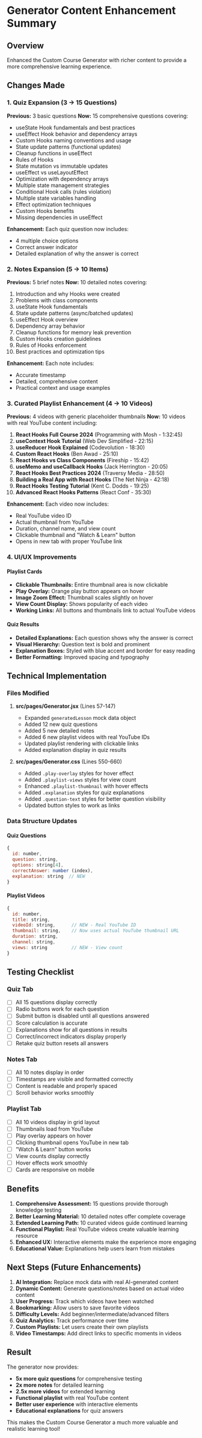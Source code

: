 # Generator Content Enhancement Summary

## Overview
Enhanced the Custom Course Generator with richer content to provide a more comprehensive learning experience.

## Changes Made

### 1. Quiz Expansion (3 → 15 Questions)
**Previous:** 3 basic questions
**Now:** 15 comprehensive questions covering:
- useState Hook fundamentals and best practices
- useEffect Hook behavior and dependency arrays
- Custom Hooks naming conventions and usage
- State update patterns (functional updates)
- Cleanup functions in useEffect
- Rules of Hooks
- State mutation vs immutable updates
- useEffect vs useLayoutEffect
- Optimization with dependency arrays
- Multiple state management strategies
- Conditional Hook calls (rules violation)
- Multiple state variables handling
- Effect optimization techniques
- Custom Hooks benefits
- Missing dependencies in useEffect

**Enhancement:** Each quiz question now includes:
- 4 multiple choice options
- Correct answer indicator
- Detailed explanation of why the answer is correct

### 2. Notes Expansion (5 → 10 Items)
**Previous:** 5 brief notes
**Now:** 10 detailed notes covering:
1. Introduction and why Hooks were created
2. Problems with class components
3. useState Hook fundamentals
4. State update patterns (async/batched updates)
5. useEffect Hook overview
6. Dependency array behavior
7. Cleanup functions for memory leak prevention
8. Custom Hooks creation guidelines
9. Rules of Hooks enforcement
10. Best practices and optimization tips

**Enhancement:** Each note includes:
- Accurate timestamp
- Detailed, comprehensive content
- Practical context and usage examples

### 3. Curated Playlist Enhancement (4 → 10 Videos)
**Previous:** 4 videos with generic placeholder thumbnails
**Now:** 10 videos with real YouTube content including:

1. **React Hooks Full Course 2024** (Programming with Mosh - 1:32:45)
2. **useContext Hook Tutorial** (Web Dev Simplified - 22:15)
3. **useReducer Hook Explained** (Codevolution - 18:30)
4. **Custom React Hooks** (Ben Awad - 25:10)
5. **React Hooks vs Class Components** (Fireship - 15:42)
6. **useMemo and useCallback Hooks** (Jack Herrington - 20:05)
7. **React Hooks Best Practices 2024** (Traversy Media - 28:50)
8. **Building a Real App with React Hooks** (The Net Ninja - 42:18)
9. **React Hooks Testing Tutorial** (Kent C. Dodds - 19:25)
10. **Advanced React Hooks Patterns** (React Conf - 35:30)

**Enhancement:** Each video now includes:
- Real YouTube video ID
- Actual thumbnail from YouTube
- Duration, channel name, and view count
- Clickable thumbnail and "Watch & Learn" button
- Opens in new tab with proper YouTube link

### 4. UI/UX Improvements

#### Playlist Cards
- **Clickable Thumbnails:** Entire thumbnail area is now clickable
- **Play Overlay:** Orange play button appears on hover
- **Image Zoom Effect:** Thumbnail scales slightly on hover
- **View Count Display:** Shows popularity of each video
- **Working Links:** All buttons and thumbnails link to actual YouTube videos

#### Quiz Results
- **Detailed Explanations:** Each question shows why the answer is correct
- **Visual Hierarchy:** Question text is bold and prominent
- **Explanation Boxes:** Styled with blue accent and border for easy reading
- **Better Formatting:** Improved spacing and typography

## Technical Implementation

### Files Modified
1. **src/pages/Generator.jsx** (Lines 57-147)
   - Expanded `generatedLesson` mock data object
   - Added 12 new quiz questions
   - Added 5 new detailed notes
   - Added 6 new playlist videos with real YouTube IDs
   - Updated playlist rendering with clickable links
   - Added explanation display in quiz results

2. **src/pages/Generator.css** (Lines 550-660)
   - Added `.play-overlay` styles for hover effect
   - Added `.playlist-views` styles for view count
   - Enhanced `.playlist-thumbnail` with hover effects
   - Added `.explanation` styles for quiz explanations
   - Added `.question-text` styles for better question visibility
   - Updated button styles to work as links

### Data Structure Updates

#### Quiz Questions
```javascript
{
  id: number,
  question: string,
  options: string[4],
  correctAnswer: number (index),
  explanation: string  // NEW
}
```

#### Playlist Videos
```javascript
{
  id: number,
  title: string,
  videoId: string,      // NEW - Real YouTube ID
  thumbnail: string,    // Now uses actual YouTube thumbnail URL
  duration: string,
  channel: string,
  views: string         // NEW - View count
}
```

## Testing Checklist

### Quiz Tab
- [ ] All 15 questions display correctly
- [ ] Radio buttons work for each question
- [ ] Submit button is disabled until all questions answered
- [ ] Score calculation is accurate
- [ ] Explanations show for all questions in results
- [ ] Correct/incorrect indicators display properly
- [ ] Retake quiz button resets all answers

### Notes Tab
- [ ] All 10 notes display in order
- [ ] Timestamps are visible and formatted correctly
- [ ] Content is readable and properly spaced
- [ ] Scroll behavior works smoothly

### Playlist Tab
- [ ] All 10 videos display in grid layout
- [ ] Thumbnails load from YouTube
- [ ] Play overlay appears on hover
- [ ] Clicking thumbnail opens YouTube in new tab
- [ ] "Watch & Learn" button works
- [ ] View counts display correctly
- [ ] Hover effects work smoothly
- [ ] Cards are responsive on mobile

## Benefits

1. **Comprehensive Assessment:** 15 questions provide thorough knowledge testing
2. **Better Learning Material:** 10 detailed notes offer complete coverage
3. **Extended Learning Path:** 10 curated videos guide continued learning
4. **Functional Playlist:** Real YouTube videos create valuable learning resource
5. **Enhanced UX:** Interactive elements make the experience more engaging
6. **Educational Value:** Explanations help users learn from mistakes

## Next Steps (Future Enhancements)

1. **AI Integration:** Replace mock data with real AI-generated content
2. **Dynamic Content:** Generate questions/notes based on actual video content
3. **User Progress:** Track which videos have been watched
4. **Bookmarking:** Allow users to save favorite videos
5. **Difficulty Levels:** Add beginner/intermediate/advanced filters
6. **Quiz Analytics:** Track performance over time
7. **Custom Playlists:** Let users create their own playlists
8. **Video Timestamps:** Add direct links to specific moments in videos

## Result

The generator now provides:
- **5x more quiz questions** for comprehensive testing
- **2x more notes** for detailed learning
- **2.5x more videos** for extended learning
- **Functional playlist** with real YouTube content
- **Better user experience** with interactive elements
- **Educational explanations** for quiz answers

This makes the Custom Course Generator a much more valuable and realistic learning tool!
